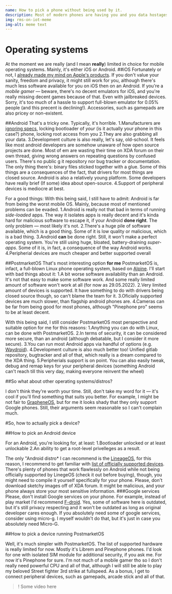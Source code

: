 ```yaml
---
name: How to pick a phone without being used by it. 
description: Most of modern phones are having you and you data hostages, essentially making you a slave. How to evade it? Let's find out.
img: rms-on-iot-meme
img-alt: meme text
---
```


# Operating systems
At the moment we are really (and I mean **really**) limited in choice for mobile operating systems. Mainly, it's either iOS or Android.
##iOS
Fortunately or not, I [already made my mind on Apple's products](../on-apple). If you don't value your sanity, freedom and privacy, it might still work for you, although there's much less software available for you on iOS then on an Android. If you're a *mobile gamer* — beware, there's no decent emulators for iOS, and you're really missing decent games because of that. Even with jailbreaked devices. Sorry, it's too much of a hassle to support full-blown emulator for 0.05% people (and this precent is declining!). Accessories, such as gamepads are also pricey or non-existent. 

##Android
That's a tricky one. Typically, it's horrible. 1.Manufacturers are [ignoring specs](https://dontkillmyapp.com/), locking bootloader of *your* (is it actually your phone in this case?) phone, locking root access from you
2.They are also grabbing all your data. 3.Development culture is also really, let's say, old-school. It feels like most android developers are somehow unaware of how open source projects are done. Most of em are wasting their time on XDA forum on their own thread, giving wrong answers on repeating questions by confused users. There's no public g it repository nor bug tracker or documentation. The only thing there's: binary files sticked together with a glue. Some of this things are a consequences of the fact, that drivers for most things are closed source. Android is also a relatively young platform. Some developers have really brief (If some) idea about open-source.
4.Support of peripheral devices is mediocre at best. 

For a good things: 
With this being said, I still have to admit: Android is far from being the worst mobile OS. Mainly, because most of mentioned problems can be evaded. 
1.Android is really not that bad in terms of running *side-loaded* apps. The way it isolates apps is really decent and it's kinda hard for malicious software to escape it, if your Android **done right**. The only problem — most likely it's not. 
2.There's a huge pile of software available, which is a good thing. Some of it is low quality or malicious, which is a bad thing.
3.Android **can** be done right. Still, it won't make a perfect operating system. You're still using huge, bloated, battery-draining *super-apps*. Some of it is, in fact, a consequence of the way Android works.
4.Peripherial devices are much cheaper and better supported overall

##PostmarketOS
That's most interesting option **for me** PostmarketOS is, infact, a full-blown Linux phone operating system, based on [Alpine](https://alpinelinux.org/about/).
I'll start with bad things about it:
1.A bit worse software availability than an Android. It's not that easy to make some software work. And some really limited amount of software won't work at all (for now as 29.05.2022).
2.Very limited amount of devices is supported. It have something to do with drivers being closed source though, so can't blame the team for it.
3.Oficially supported devices are much slower, than flagship android phones are.
4.Cameras can be far from being good for most phones, although "Pinephone pro" seems to be at least decent.

With this being said, I still consider PostmarketOS most perspective and suitable option for me for this reasons: 
1.Anything you can do with Linux, can be done with PostmarketOS. 
2.In terms of security, it can be considered more secure, than an android (although debatable, but I consider it more secure). 3.You can run most Android apps via handful of options (e.g. [Waydroid](https://wiki.postmarketos.org/wiki/Waydroid)).
4.Development culture is also much better too! Unified gitlab repository, bugtracker and all of that, which really is a dream compared to the XDA thing.
5.Peripherials support is on point. You can also easily tweak, debug and remap keys for your peripheral devices (something Android can't reach till this very day, making everyone reinvent the wheel) 

##So what about other operating systems/distros?

I don't think they're worth your time. Still, don't take my word for it — it's cool if you'll find something that suits you better. For example, I might be not fair to [GrapheneOS](https://grapheneos.org/faq#supported-devices), but for me it looks shady that they only support Google phones. Still, their arguments seem reasonable so I can't complain much. 

#So, how to actually pick a device?

##How to pick an Android device

For an Android, you're looking for, at least:
1.Bootloader unlocked or at least unlockable
2.An ability to get a root-level privelleges as a result.

The only "Android distro* I can recommend is the [LineageOS](https://www.lineageos.org/), for this reason, I recommend to get familiar with [list of officially supported devices](https://wiki.lineageos.org/devices/). 
There's plenty of phones that work flawlessly on Android while not being officially supported by LinegeOS (check it out before buying), though, you might need to compile it yourself specifically for your phone. Please, don't download sketchy images off of XDA forum. It might be malicious, and your phone always store your most sensitive information.
###Google services
Please, don't install Google services on your phone. For example, instead of play market I'd recommend [F-droid](https://f-droid.org/). Yes, some of software here is outdated, but it's still privacy respecting and it won't be outdated as long as original developer cares enough.
If you absolutely need some of google services, consider using micro-g. I myself wouldn't do that, but it's just in case you absolutely need Micro-G. 

##How to pick a device running PostmarketOS

Well, it's much simpler with PostmarketOS. The list of supported hardware is really limited for now. Mostly it's Librem and Pinephone phones. I'd look for one with isolated SIM module for additional security, if you ask me. For now it's Pinephone for sure. I'm not much of a mobile gamer tho so I don't really need powerful CPU and all of that, although I will still be able to play my beloved Street fighter 3rd strike at fullspeed. As a bonus, I get to connect peripheral devices, such as gamepads, arcade stick and all of that.

>! Some video here